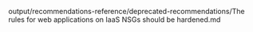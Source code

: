 output/recommendations-reference/deprecated-recommendations/The rules for web applications on IaaS NSGs should be hardened.md